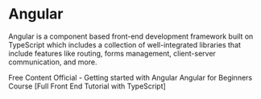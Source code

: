 <DedicatedRoadmap
  href='/angular'
  title='Angular Roadmap'
  description='Click to check the detailed Angular Roadmap.'
/>

# Angular

Angular is a component based front-end development framework built on TypeScript which includes a collection of well-integrated libraries that include features like routing, forms management, client-server communication, and more.

<ResourceGroupTitle>Free Content</ResourceGroupTitle>
<BadgeLink badgeText='Read' colorScheme="yellow" href='https://angular.io/start'>Official - Getting started with Angular</BadgeLink>
<BadgeLink badgeText='Watch' href='https://www.youtube.com/watch?v=3qBXWUpoPHo'>Angular for Beginners Course [Full Front End Tutorial with TypeScript]</BadgeLink>
